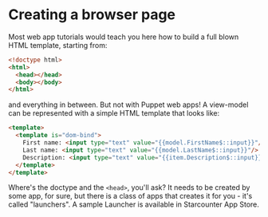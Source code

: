 # Creating a browser page

Most web app tutorials would teach you here how to build a full blown HTML template, starting from:

```html
<!doctype html>
<html>
  <head></head>
  <body></body>
</html>
```

and everything in between. But not with Puppet web apps! A view-model can be represented with a simple HTML template that looks like:

```html
<template>
  <template is="dom-bind">
    First name: <input type="text" value="{{model.FirstName$::input}}"/>
    Last name: <input type="text" value="{{model.LastName$::input}}"/>
    Description: <input type="text" value="{{item.Description$::input}}"/>
  </template>
</template>
```

Where's the doctype and the `<head>`, you'll ask? It needs to be created by some app, for sure, but there is a class of apps that creates it for you - it's called "launchers". A sample Launcher is available in Starcounter App Store.
